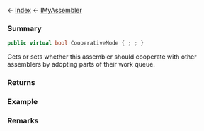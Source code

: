 ← [Index](Api-Index) ← [IMyAssembler](Sandbox.ModAPI.Ingame.IMyAssembler)

### Summary

```csharp
public virtual bool CooperativeMode { ; ; }
```

Gets or sets whether this assembler should cooperate with other assemblers by adopting parts of their work queue.

### Returns

### Example

### Remarks

